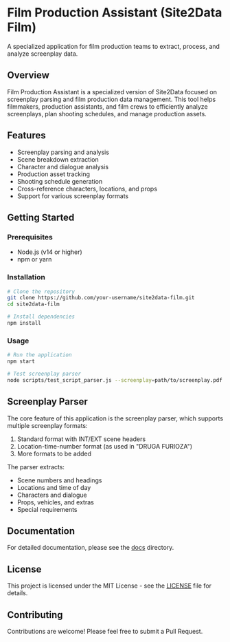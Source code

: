 # Film Production Assistant (Site2Data Film)

A specialized application for film production teams to extract, process, and analyze screenplay data.

## Overview

Film Production Assistant is a specialized version of Site2Data focused on screenplay parsing and film production data management. This tool helps filmmakers, production assistants, and film crews to efficiently analyze screenplays, plan shooting schedules, and manage production assets.

## Features

- Screenplay parsing and analysis
- Scene breakdown extraction
- Character and dialogue analysis
- Production asset tracking
- Shooting schedule generation
- Cross-reference characters, locations, and props
- Support for various screenplay formats

## Getting Started

### Prerequisites

- Node.js (v14 or higher)
- npm or yarn

### Installation

```bash
# Clone the repository
git clone https://github.com/your-username/site2data-film.git
cd site2data-film

# Install dependencies
npm install
```

### Usage

```bash
# Run the application
npm start

# Test screenplay parser
node scripts/test_script_parser.js --screenplay=path/to/screenplay.pdf
```

## Screenplay Parser

The core feature of this application is the screenplay parser, which supports multiple screenplay formats:

1. Standard format with INT/EXT scene headers
2. Location-time-number format (as used in "DRUGA FURIOZA")
3. More formats to be added

The parser extracts:
- Scene numbers and headings
- Locations and time of day
- Characters and dialogue
- Props, vehicles, and extras
- Special requirements

## Documentation

For detailed documentation, please see the [docs](/docs) directory.

## License

This project is licensed under the MIT License - see the [LICENSE](LICENSE) file for details.

## Contributing

Contributions are welcome! Please feel free to submit a Pull Request. 